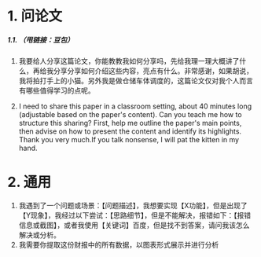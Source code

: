 # 1. 问论文
##### 1.1. （甩链接：豆包）
1. 我要给人分享这篇论文，你能教教我如何分享吗，先给我理一理大概讲了什么，再给我分享分享如何介绍这些内容，亮点有什么。非常感谢，如果胡说，我将拍打手上的小猫。另外我是做仓储车体调度的，这篇论文仅对我个人而言有哪些值得学习的点呢。

2. I need to share this paper in a classroom setting, about 40 minutes long (adjustable based on the paper's content). Can you teach me how to structure this sharing? First, help me outline the paper's main points, then advise on how to present the content and identify its highlights. Thank you very much.If you talk nonsense, I will pat the kitten in my hand.

# 2. 通用
1. 我遇到了一个问题或场景：【问题描述】，我想要实现【X功能】，但是出现了【Y现象】，我经过以下尝试：【思路细节】，但是不能解决，报错如下：【报错信息或截图】，或者我使用【关键词】百度，但是找不到答案，请问我该怎么解决或分析。
2. 我需要你提取这份财报中的所有数据，以图表形式展示并进行分析



